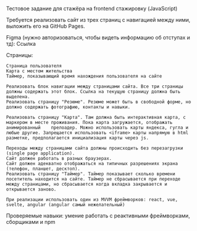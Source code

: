 Тестовое задание для стажёра на frontend стажировку (JavaScript)

Требуется реализовать сайт из трех страниц с навигацией между ними, выложить его на GitHub Pages.

Figma (нужно авторизоваться, чтобы видеть информацию об отступах и тд): Ссылка

Страницы:

    Страница пользователя
    Карта с местом жительства
    Таймер, показывающий время нахождения пользователя на сайте

    Реализовать блок навигации между страницами сайта. Все три страницы должны содержать этот блок. Ссылка на текущую страницу должна быть выделена.
    Реализовать страницу "Резюме". Резюме может быть в свободной форме, но должно содержать фотографию, контакты и навыки.
   
    Реализовать страницу "Карта". Там должна быть интерактивная карта, с маркером в месте проживания. Пока карта загружается, отображать анимированный    прелоадер. Можно использовать карты яндекса, гугла и любые другие. Запрещается использовать <iframe> карты напрямую в html разметке, предполагается инициализация карты через js.
   
    Переходы между страницами сайта должны происходить без перезагрузки (single page application).
    Сайт должен работать в разных браузерах.
    Сайт должен адекватно отображаться на типичных разрешениях экрана (телефон, планшет, десктоп).
    Реализовать страницу "Таймер". Таймер показывает сколько времени посетитель находится на сайте. Таймер не сбрасывается при переходе между страницами, но сбрасывается когда вкладка закрывается и открывается заново.

    При реализации использовать один из MVVM фреймворков: react, vue, svelte, angular (angular самый нежелательный)
    
Проверяемые навыки: умение работать с реактивными фреймворками, сборщиками и npm
